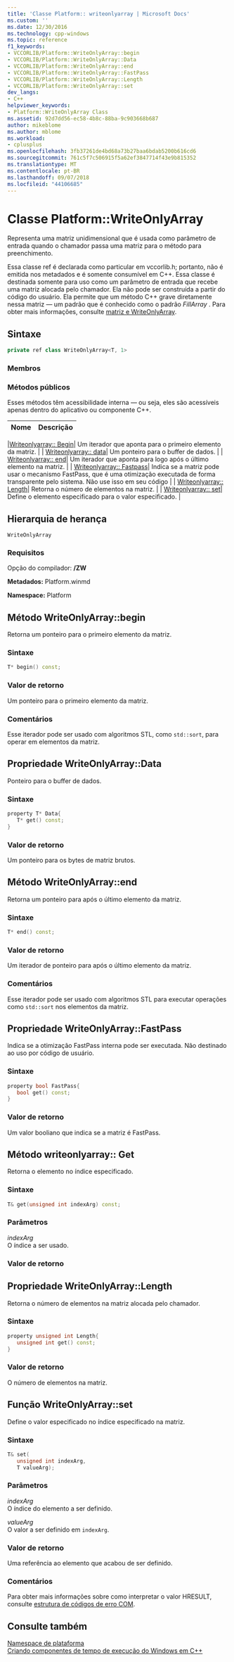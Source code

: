 ```yaml
---
title: 'Classe Platform:: writeonlyarray | Microsoft Docs'
ms.custom: ''
ms.date: 12/30/2016
ms.technology: cpp-windows
ms.topic: reference
f1_keywords:
- VCCORLIB/Platform::WriteOnlyArray::begin
- VCCORLIB/Platform::WriteOnlyArray::Data
- VCCORLIB/Platform::WriteOnlyArray::end
- VCCORLIB/Platform::WriteOnlyArray::FastPass
- VCCORLIB/Platform::WriteOnlyArray::Length
- VCCORLIB/Platform::WriteOnlyArray::set
dev_langs:
- C++
helpviewer_keywords:
- Platform::WriteOnlyArray Class
ms.assetid: 92d7dd56-ec58-4b8c-88ba-9c903668b687
author: mikeblome
ms.author: mblome
ms.workload:
- cplusplus
ms.openlocfilehash: 3fb37261de4bd68a73b27baa6bdab5200b616cd6
ms.sourcegitcommit: 761c5f7c506915f5a62ef3847714f43e9b815352
ms.translationtype: MT
ms.contentlocale: pt-BR
ms.lasthandoff: 09/07/2018
ms.locfileid: "44106685"
---
```

# <a name="platformwriteonlyarray-class"></a>Classe Platform::WriteOnlyArray

Representa uma matriz unidimensional que é usada como parâmetro de entrada quando o chamador passa uma matriz para o método para preenchimento.

Essa classe ref é declarada como particular em vccorlib.h; portanto, não é emitida nos metadados e é somente consumível em C++. Essa classe é destinada somente para uso como um parâmetro de entrada que recebe uma matriz alocada pelo chamador. Ela não pode ser construída a partir do código do usuário. Ela permite que um método C++ grave diretamente nessa matriz — um padrão que é conhecido como o padrão *FillArray* . Para obter mais informações, consulte [matriz e WriteOnlyArray](../cppcx/array-and-writeonlyarray-c-cx.md).

## <a name="syntax"></a>Sintaxe

```cpp
private ref class WriteOnlyArray<T, 1>
```

### <a name="members"></a>Membros

### <a name="public-methods"></a>Métodos públicos

Esses métodos têm acessibilidade interna — ou seja, eles são acessíveis apenas dentro do aplicativo ou componente C++.

|Nome|Descrição|
|----------|-----------------|

|[Writeonlyarray:: Begin](#begin)| Um iterador que aponta para o primeiro elemento da matriz. | | [Writeonlyarray:: data](#data)| Um ponteiro para o buffer de dados. | | [Writeonlyarray:: end](#end)| Um iterador que aponta para logo após o último elemento na matriz. | | [Writeonlyarray:: Fastpass](#fastpass)| Indica se a matriz pode usar o mecanismo FastPass, que é uma otimização executada de forma transparente pelo sistema. Não use isso em seu código | | [Writeonlyarray:: Length](#length)| Retorna o número de elementos na matriz. | | [Writeonlyarray:: set](#set)| Define o elemento especificado para o valor especificado. |

## <a name="inheritance-hierarchy"></a>Hierarquia de herança

`WriteOnlyArray`

### <a name="requirements"></a>Requisitos

Opção do compilador: **/ZW**

**Metadados:** Platform.winmd

**Namespace:** Platform

## <a name="begin"></a>  Método WriteOnlyArray::begin

Retorna um ponteiro para o primeiro elemento da matriz.

### <a name="syntax"></a>Sintaxe

```cpp
T* begin() const;
```

### <a name="return-value"></a>Valor de retorno

Um ponteiro para o primeiro elemento da matriz.

### <a name="remarks"></a>Comentários

Esse iterador pode ser usado com algoritmos STL, como `std::sort`, para operar em elementos da matriz.

## <a name="data"></a>  Propriedade WriteOnlyArray::Data

Ponteiro para o buffer de dados.

### <a name="syntax"></a>Sintaxe

```cpp
property T* Data{
   T* get() const;
}
```

### <a name="return-value"></a>Valor de retorno

Um ponteiro para os bytes de matriz brutos.

## <a name="end"></a>  Método WriteOnlyArray::end

Retorna um ponteiro para após o último elemento da matriz.

### <a name="syntax"></a>Sintaxe

```cpp
T* end() const;
```

### <a name="return-value"></a>Valor de retorno

Um iterador de ponteiro para após o último elemento da matriz.

### <a name="remarks"></a>Comentários

Esse iterador pode ser usado com algoritmos STL para executar operações como `std::sort` nos elementos da matriz.

## <a name="fastpass"></a>  Propriedade WriteOnlyArray::FastPass

Indica se a otimização FastPass interna pode ser executada. Não destinado ao uso por código de usuário.

### <a name="syntax"></a>Sintaxe

```cpp
property bool FastPass{
   bool get() const;
}
```

### <a name="return-value"></a>Valor de retorno

Um valor booliano que indica se a matriz é FastPass.

## <a name="get"></a>  Método writeonlyarray:: Get

Retorna o elemento no índice especificado.

### <a name="syntax"></a>Sintaxe

```cpp
T& get(unsigned int indexArg) const;
```

### <a name="parameters"></a>Parâmetros

*indexArg*<br/>
O índice a ser usado.

### <a name="return-value"></a>Valor de retorno

## <a name="length"></a>  Propriedade WriteOnlyArray::Length

Retorna o número de elementos na matriz alocada pelo chamador.

### <a name="syntax"></a>Sintaxe

```cpp
property unsigned int Length{
   unsigned int get() const;
}
```

### <a name="return-value"></a>Valor de retorno

O número de elementos na matriz.

## <a name="set"></a>  Função WriteOnlyArray::set

Define o valor especificado no índice especificado na matriz.

### <a name="syntax"></a>Sintaxe

```cpp
T& set(
   unsigned int indexArg,
   T valueArg);
```

### <a name="parameters"></a>Parâmetros

*indexArg*<br/>
O índice do elemento a ser definido.

*valueArg*<br/>
O valor a ser definido em `indexArg`.

### <a name="return-value"></a>Valor de retorno

Uma referência ao elemento que acabou de ser definido.

### <a name="remarks"></a>Comentários

Para obter mais informações sobre como interpretar o valor HRESULT, consulte [estrutura de códigos de erro COM](/windows/desktop/com/structure-of-com-error-codes).

## <a name="see-also"></a>Consulte também

[Namespace de plataforma](platform-namespace-c-cx.md)<br/>
[Criando componentes de tempo de execução do Windows em C++](/windows/uwp/winrt-components/creating-windows-runtime-components-in-cpp)